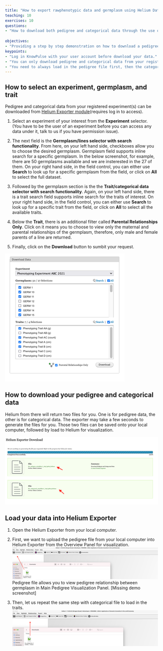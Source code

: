 ```yaml
---
title: "How to export rawphenotypic data and germplasm using Helium Data Exporter"
teaching: 10
exercises: 10
questions:
- "How to download both pedigree and categorical data through the use of Helium Data Exporter?"

objectives:
- "Providing a step by step demonstration on how to download a pedigree file and a caregorical file from an experiment of interest from KnowPulse. "
keypoints:
- "Log in KnowPulse with your user account before download your data."
- "You can only download pedigree and categorical data from your registered experiment."
- "You need to always load in the pedigree file first, then the categorical file to overlay the information." 
---
```

## How to select an experiment, germplasm, and trait

Pedigree and categorical data from your registered experiment(s) can be downloaded from [Helium Exporter module](https://knowpulse.usask.ca/helium-exporter)(requires log in to access).


1. Select an experiment of your interest from the **Experiment** selector. (You have to be the user of an experiment before you can access any data under it, talk to us if you have permission issue).
 
2. The next field is the **Germplasm/lines selector with search functionality**.  From here, on your left hand side, checkboxes allow you to choose the desired germplasm. Germplasm field supports inline search for a specific germplasm. In the below screenshot, for example, there are 50 germplasms available and we are insterested in the 27 of them. On your right hand side, in the field control, you can either use **Search** to look up for a specific germplasm from the field, or click on **All** to select the full dataset. 


3. Followed by the germplasm section is the the **Trait/categorical data selector with search functionality**. Again, on your left hand side, there is a trait search field supports inline search for the traits of interest. On your right hand side, in the field control, you can either use **Search** to look up for a specific trait from the field, or click on **All** to select all the available traits.

4. Below the **Trait**, there is an additional filter called **Parental Relationships Only**. Click on it means you to choose to view only the maternal and parental relationships of the germplasm, therefore, only male and female parents of a line are returned. 

5. Finally, click on the **Download** button to sumbit your request. 

![Screenshot of main code listing](../fig/helium-exporter-11.png)

## How to download your pedigree and categorical data

Helium from there will return two files for you. One is for pedigree data, the other is for categorical data. The exporter may take a few seconds to generate the files for you. Those two files can be saved onto your local computer, followed by load to Helium for visualization.

![Screenshot of main code listing](../fig/helium-exporter-3.png)


## Load your data into Helium Exporter

1. Open the Helium Exporter from your local computer. 

2. First, we want to upload the pedigree file from your local computer into Helium Exporter from the Overview Panel for visualization.
![Screenshot of main code listing](../fig/helium-exporter-5.png)
 Pedigree file allows you to view pedigree relationship between germplasm in Main Pedigree Visualization Panel.
[Missing demo screenshot]

3. Then, let us repeat the same step with categorical file to load in the traits.
![Screenshot of main code listing](../fig/helium-exporter-6.png)


